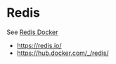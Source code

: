 # Redis

See [Redis Docker](https://hub.docker.com/_/redis/)

- https://redis.io/
- https://hub.docker.com/_/redis/

